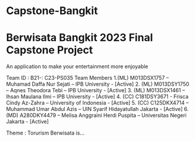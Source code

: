 # Capstone-Bangkit 
# Berwisata Bangkit 2023 Final Capstone Project
An application to make your entertainment more enjoyable

Team ID : B21-: C23-PS035
Team Members
1.(ML) M013DSX1757 – Muhamad Daffa Nur Sejati – IPB University - [Active]
2. (ML) M013DSY1750 – Aqnes Theodora Tebi – IPB University - [Active]
3. (ML) M013DSX1461 – Ihsan Maulana Ilmi – IPB University - [Active]
4. (CC) C181DSY3671 - Frisca Cindy Az-Zahra – University of Indonesia - [Active]
5. (CC) C125DKX4714 – Muhammad Umar Abdul Azis – UIN Syarif Hidayatullah Jakarta -
[Active]
6. (MD) A280DKY4479 – Melisa Anggraini Herdi Puspita – Universitas Negeri Jakarta -
[Active]


Theme : Torurism
Berwisata is...

